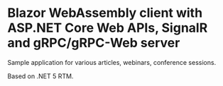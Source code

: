 # Blazor WebAssembly client with ASP.NET Core Web APIs, SignalR and gRPC/gRPC-Web server
Sample application for various articles, webinars, conference sessions.

Based on .NET 5 RTM.